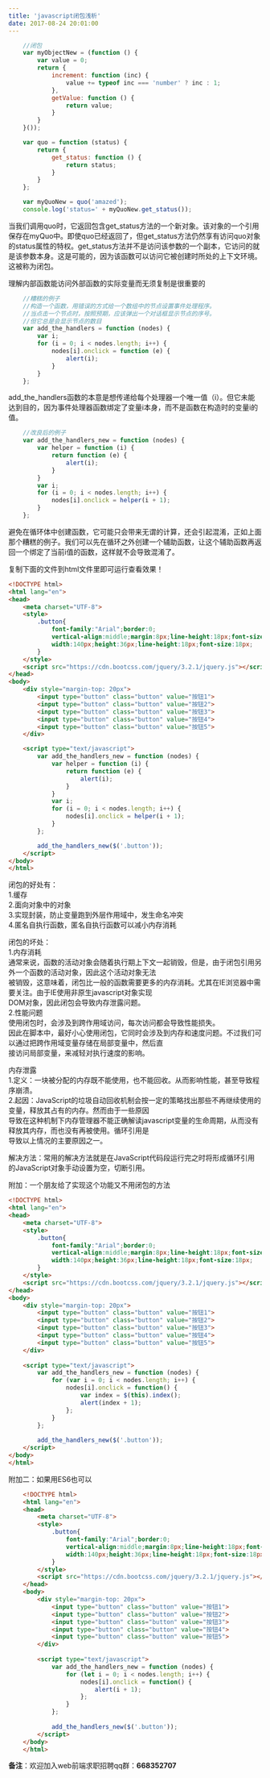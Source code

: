 ```yaml
---
title: 'javascript闭包浅析'
date: 2017-08-24 20:01:00
---   
```

```javascript
    //闭包
	var myObjectNew = (function () {
		var value = 0;
		return {
			increment: function (inc) {
				value += typeof inc === 'number' ? inc : 1;
            },
			getValue: function () {
				return value;
            }
		}
    }());

	var quo = function (status) {
		return {
			get_status: function () {
				return status;
            }
		}
    };

	var myQuoNew = quo('amazed');
	console.log('status=' + myQuoNew.get_status());
```
  
  

当我们调用quo时，它返回包含get\_status方法的一个新对象。该对象的一个引用保存在myQuo中。即使quo已经返回了，但get\_status方法仍然享有访问quo对象的status属性的特权。get\_status方法并不是访问该参数的一个副本，它访问的就是该参数本身。这是可能的，因为该函数可以访问它被创建时所处的上下文环境。这被称为闭包。

理解内部函数能访问外部函数的实际变量而无须复制是很重要的

```javascript
    //糟糕的例子
	//构造一个函数，用错误的方式给一个数组中的节点设置事件处理程序。
	//当点击一个节点时，按照预期，应该弹出一个对话框显示节点的序号。
	//但它总是会显示节点的数目
	var add_the_handlers = function (nodes) {
		var i;
		for (i = 0; i < nodes.length; i++) {
			nodes[i].onclick = function (e) {
				alert(i);
            }
		}
    };
```
  
  

add\_the\_handlers函数的本意是想传递给每个处理器一个唯一值（i）。但它未能达到目的，因为事件处理器函数绑定了变量i本身，而不是函数在构造时的变量i的值。

```javascript
    //改良后的例子
    var add_the_handlers_new = function (nodes) {
		var helper = function (i) {
			return function (e) {
				alert(i);
            }
        }
        var i;
        for (i = 0; i < nodes.length; i++) {
            nodes[i].onclick = helper(i + 1);
        }
    };
```
  
  

避免在循环体中创建函数，它可能只会带来无谓的计算，还会引起混淆，正如上面那个糟糕的例子。我们可以先在循环之外创建一个辅助函数，让这个辅助函数再返回一个绑定了当前i值的函数，这样就不会导致混淆了。

复制下面的文件到html文件里即可运行查看效果！
  

```html
<!DOCTYPE html>
<html lang="en">
<head>
    <meta charset="UTF-8">
    <style>
        .button{
            font-family:"Arial";border:0;
            vertical-align:middle;margin:8px;line-height:18px;font-size:18px;
            width:140px;height:36px;line-height:18px;font-size:18px;
        }
    </style>
    <script src="https://cdn.bootcss.com/jquery/3.2.1/jquery.js"></script>
</head>
<body>
    <div style="margin-top: 20px">
        <input type="button" class="button" value="按钮1">
        <input type="button" class="button" value="按钮2">
        <input type="button" class="button" value="按钮3">
        <input type="button" class="button" value="按钮4">
        <input type="button" class="button" value="按钮5">
    </div>

    <script type="text/javascript">
        var add_the_handlers_new = function (nodes) {
            var helper = function (i) {
                return function (e) {
                    alert(i);
                }
            }
            var i;
            for (i = 0; i < nodes.length; i++) {
                nodes[i].onclick = helper(i + 1);
            }
        };

        add_the_handlers_new($('.button'));
    </script>
</body>
</html>
```
  

闭包的好处有：  
1.缓存  
2.面向对象中的对象  
3.实现封装，防止变量跑到外层作用域中，发生命名冲突  
4.匿名自执行函数，匿名自执行函数可以减小内存消耗  
  
闭包的坏处：  
1.内存消耗  
通常来说，函数的活动对象会随着执行期上下文一起销毁，但是，由于闭包引用另外一个函数的活动对象，因此这个活动对象无法  
被销毁，这意味着，闭包比一般的函数需要更多的内存消耗。尤其在IE浏览器中需要关注。由于IE使用非原生javascript对象实现  
DOM对象，因此闭包会导致内存泄露问题。  
2.性能问题  
使用闭包时，会涉及到跨作用域访问，每次访问都会导致性能损失。  
因此在脚本中，最好小心使用闭包，它同时会涉及到内存和速度问题。不过我们可以通过把跨作用域变量存储在局部变量中，然后直  
接访问局部变量，来减轻对执行速度的影响。  
  
内存泄露  
1.定义：一块被分配的内存既不能使用，也不能回收。从而影响性能，甚至导致程序崩溃。  
2.起因：JavaScript的垃圾自动回收机制会按一定的策略找出那些不再继续使用的变量，释放其占有的内存。然而由于一些原因  
导致在这种机制下内存管理器不能正确解读javascript变量的生命周期，从而没有释放其内存，而也没有再被使用。循环引用是  
导致以上情况的主要原因之一。

解决方法：常用的解决方法就是在JavaScript代码段运行完之时将形成循环引用的JavaScript对象手动设置为空，切断引用。

附加：一个朋友给了实现这个功能又不用闭包的方法

```html
<!DOCTYPE html>  
<html lang="en">  
<head>  
    <meta charset="UTF-8">  
    <style>  
        .button{  
            font-family:"Arial";border:0;  
            vertical-align:middle;margin:8px;line-height:18px;font-size:18px;  
            width:140px;height:36px;line-height:18px;font-size:18px;  
        }  
    </style>  
    <script src="https://cdn.bootcss.com/jquery/3.2.1/jquery.js"></script>  
</head>  
<body>  
    <div style="margin-top: 20px">  
        <input type="button" class="button" value="按钮1">  
        <input type="button" class="button" value="按钮2">  
        <input type="button" class="button" value="按钮3">  
        <input type="button" class="button" value="按钮4">  
        <input type="button" class="button" value="按钮5">  
    </div>  
  
    <script type="text/javascript">  
        var add_the_handlers_new = function (nodes) {   
            for (var i = 0; i < nodes.length; i++) {  
                nodes[i].onclick = function() {
                    var index = $(this).index();
                    alert(index + 1);
                };  
            }  
        };  
  
        add_the_handlers_new($('.button'));  
    </script>  
</body>  
</html>
```

附加二：如果用ES6也可以

```html
    <!DOCTYPE html>    
    <html lang="en">    
    <head>    
        <meta charset="UTF-8">    
        <style>    
            .button{    
                font-family:"Arial";border:0;    
                vertical-align:middle;margin:8px;line-height:18px;font-size:18px;    
                width:140px;height:36px;line-height:18px;font-size:18px;    
            }    
        </style>    
        <script src="https://cdn.bootcss.com/jquery/3.2.1/jquery.js"></script>    
    </head>    
    <body>    
        <div style="margin-top: 20px">    
            <input type="button" class="button" value="按钮1">    
            <input type="button" class="button" value="按钮2">    
            <input type="button" class="button" value="按钮3">    
            <input type="button" class="button" value="按钮4">    
            <input type="button" class="button" value="按钮5">    
        </div>    
        
        <script type="text/javascript">    
            var add_the_handlers_new = function (nodes) {     
                for (let i = 0; i < nodes.length; i++) {    
                    nodes[i].onclick = function() {  
                        alert(i + 1);  
                    };    
                }    
            };    
        
            add_the_handlers_new($('.button'));    
        </script>    
    </body>    
    </html>  
```
  
  

**备注**：欢迎加入web前端求职招聘qq群：**668352707**
